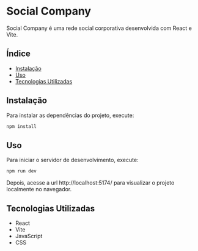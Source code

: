 # Social Company

Social Company é uma rede social corporativa desenvolvida com React e Vite.

## Índice

- [Instalação](#instalação)
- [Uso](#uso)
- [Tecnologias Utilizadas](#tecnologias-utilizadas)

## Instalação

Para instalar as dependências do projeto, execute:

```sh
npm install
```

## Uso

Para iniciar o servidor de desenvolvimento, execute:
```sh
npm run dev
```

Depois, acesse a url http://localhost:5174/ para visualizar o projeto localmente no navegador.

## Tecnologias Utilizadas
- React
- Vite
- JavaScript
- CSS